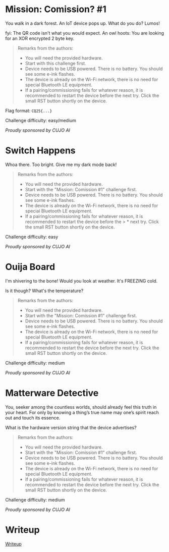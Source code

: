 # Mission: Comission? #1

You walk in a dark forest. An IoT device pops up. What do you do? Lumos!

fyi: The QR code isn't what you would expect. An owl hoots: You are looking for an XOR encrypted 2 byte key.

> Remarks from the authors:
> * You will need the provided hardware.
> * Start with this challenge first.
> * Device needs to be USB powered. There is no battery. You should see some e-ink flashes.
> * The device is already on the Wi-Fi network, there is no need for special Bluetooth LE equipment.
> * If a pairing/commissioning fails for whatever reason, it is recommended to restart the device before the next try. Click the small RST button shortly on the device.

Flag format: `CQ25{...}`

Challenge difficulty: easy/medium

*Proudly sponsored by CUJO AI*

# Switch Happens

Whoa there. Too bright. Give me my dark mode back!

> Remarks from the authors:
> * You will need the provided hardware.
> * Start with the "Mission: Comission #1" challenge first.
> * Device needs to be USB powered. There is no battery. You should see some e-ink flashes.
> * The device is already on the Wi-Fi network, there is no need for special Bluetooth LE equipment.
> * If a pairing/commissioning fails for whatever reason, it is recommended to restart the device before the > * next try. Click the small RST button shortly on the device.

Challenge difficulty: easy

*Proudly sponsored by CUJO AI*

# Ouija Board

I'm shivering to the bone! Would you look at weather. It's FREEZING cold.

Is it though? What's the temperature?

> Remarks from the authors:
> * You will need the provided hardware.
> * Start with the "Mission: Comission #1" challenge first.
> * Device needs to be USB powered. There is no battery. You should see some e-ink flashes.
> * The device is already on the Wi-Fi network, there is no need for special Bluetooth LE equipment.
> * If a pairing/commissioning fails for whatever reason, it is recommended to restart the device before the next try. Click the small RST button shortly on the device.

Challenge difficulty: medium

*Proudly sponsored by CUJO AI*

# Matterware Detective

You, seeker among the countless worlds, should already feel this truth in your heart. For only by knowing a thing’s true name may one’s spirit reach out and touch its essence.

What is the hardware version string that the device advertises?

> Remarks from the authors:
> * You will need the provided hardware.
> * Start with the "Mission: Comission #1" challenge first.
> * Device needs to be USB powered. There is no battery. You should see some e-ink flashes.
> * The device is already on the Wi-Fi network, there is no need for special Bluetooth LE equipment.
> * If a pairing/commissioning fails for whatever reason, it is recommended to restart the device before the next try. Click the small RST button shortly on the device.

Challenge difficulty: medium

*Proudly sponsored by CUJO AI*

# Writeup

[Writeup](WRITEUP.md)
